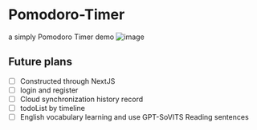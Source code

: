 # Pomodoro-Timer
a simply Pomodoro Timer demo
![image](https://github.com/user-attachments/assets/23592154-1ffe-4494-8368-cc10c4592271)

## Future plans
- [ ] Constructed through NextJS
- [ ] login and register
- [ ] Cloud synchronization history record
- [ ] todoList by timeline
- [ ] English vocabulary learning and use GPT-SoVITS Reading sentences
